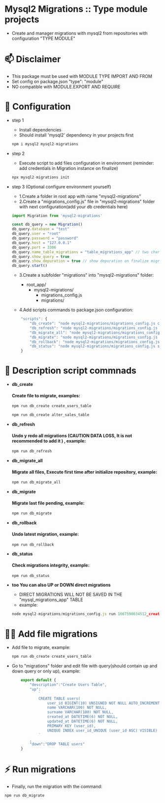 #  Mysql2 Migrations :: Type module projects
    
- Create and manager migrations with mysql2 from repositories with configuration "TYPE MODULE"

# 📫 Disclaimer

- This package must be used with MODULE TYPE IMPORT AND FROM
- Set config on package.json "type": "module"
- NO compatible with MODULE.EXPORT AND REQUIRE

# 🧠 Configuration

- step 1

    - Install dependencies
    - Should install 'mysql2' dependency in your projects first

    ```javascript
    npm i mysql2 mysql2-migrations
    ```

- step 2

    - Execute script to add files configuration in environment (reminder: add credentials in Migration instance on finalize)
    
    ```javascript
    npx mysql2-migrations init
    ```
- step 3 (Optional configure environment yourself)
    
    - 1.Create a folder in root app with name "mysql2-migrations"
    - 2.Create a "migrations_config.js" file in "mysql2-migrations" folder with next configuration(add your db credentials here)

    ```javascript
    import Migration from 'mysql2-migrations'
    
    const db_query = new Migration()
    db_query.database = "test"
    db_query.user = "root"
    db_query.password = "password"
    db_query.host = "127.0.0.1"
    db_query.port = 3306
    db_query.name_table_migrations = "table_migrations_app" // two characters minimum
    db_query.show_query = true
    db_query.show_depuration = true // show depuration on finalize migration, recommended
    db_query.start()
    ```

    - 3.Create a subfolder "migrations" into "mysql2-migrations" folder:

        - root_app/
            - mysql2-migrations/
                - migrations_config.js
                - migrations/

    - 4.Add scripts commands to package.json configuration:

    ```javascript
        "scripts": {
            "db_create": "node mysql2-migrations/migrations_config.js create",           
            "db_refresh": "node mysql2-migrations/migrations_config.js refresh",                
            "db_migrate_all": "node mysql2-migrations/migrations_config.js migrate",   
            "db_migrate": "node mysql2-migrations/migrations_config.js up",                   
            "db_rollback": "node mysql2-migrations/migrations_config.js down",
            "db_status": "node mysql2-migrations/migrations_config.js status"              
        }
    ```

# 👋 Description script commnads
    
- **db_create**       
    #### Create file to migrate, examples: 
    ```javascript
    npm run db_create create_users_table
    ```
    ```javascript
    npm run db_create alter_sales_table
    ```
- **db_refresh**
    #### Undo y redo all migrations (CAUTION DATA LOSS, It is not recommended to add it ) , example: 
    ```javascript
    npm run db_refresh
    ```
- **db_migrate_all**  
    #### Migrate all files, Execute first time after initialize repository,  example: 
    ```javascript    
    npm run db_migrate_all
    ```

- **db_migrate**
    #### Migrate last file pending, example: 
    ```javascript 
    npm run db_migrate
    ```

- **db_rollback**
    #### Undo latest migration, example: 
    ```javascript     
    npm run db_rollback
    ```

- **db_status**
    #### Check migrations integrity, example: 
    ```javascript     
    npm run db_status
    ```

- **too You can also UP or DOWN direct migrations**
    - DIRECT MIGRATIONS WILL NOT BE SAVED IN THE "mysql_migrations_app" TABLE
    - example:

    ```javascript
    node mysql2-migrations/migrations_config.js run 1667598634512_create_users_table.js up
    ```

# 👩‍💻 Add file migrations 

- Add file to migrate, example:

    ```javascript
    npm run db_create create_users_table 
    ```
 - Go to "migrations" folder and edit file with query(should contain up and down query or only up), example:
    
    ```javascript
        export default {
            "description":"Create Users Table",
            "up":
                `
                CREATE TABLE users(
                    user_id BIGINT(10) UNSIGNED NOT NULL AUTO_INCREMENT,
                    name VARCHAR(100) NOT NULL,
                    surname VARCHAR(100) NOT NULL,
                    created_at DATETIME(6) NOT NULL,
                    updated_at DATETIME(6) NOT NULL,
                    PRIMARY KEY (user_id),
                    UNIQUE INDEX user_id_UNIQUE (user_id ASC) VISIBLE)
                `
            ,
            "down":"DROP TABLE users"
        }
    ```

# ⚡️ Run migrations

- Finally, run the migration with the command:

```javascript
npm run db_migrate
```